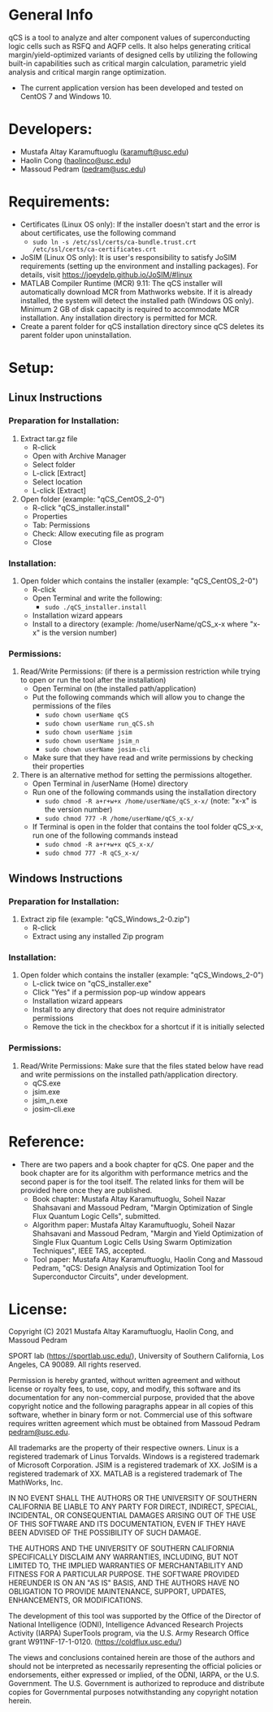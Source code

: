 # General Info
qCS is a tool to analyze and alter component values of superconducting logic cells such as RSFQ and AQFP cells. It also helps generating critical margin/yield-optimized variants of designed cells by utilizing the following built-in capabilities such as critical margin calculation, parametric yield analysis and critical margin range optimization.

- The current application version has been developed and tested on CentOS 7 and Windows 10.

# Developers:
- Mustafa Altay Karamuftuoglu (<karamuft@usc.edu>)
- Haolin Cong (<haolinco@usc.edu>)
- Massoud Pedram (<pedram@usc.edu>)

# Requirements:
- Certificates (Linux OS only): If the installer doesn't start and the error is about certificates, use the following command
	* `sudo ln -s /etc/ssl/certs/ca-bundle.trust.crt /etc/ssl/certs/ca-certificates.crt`
- JoSIM (Linux OS only): It is user's responsibility to satisfy JoSIM requirements (setting up the environment and installing packages). For details, visit https://joeydelp.github.io/JoSIM/#linux
- MATLAB Compiler Runtime (MCR) 9.11: The qCS installer will automatically download MCR from Mathworks website. If it is already installed, the system will detect the installed path (Windows OS only). Minimum 2 GB of disk capacity is required to accommodate MCR installation. Any installation directory is permitted for MCR.
- Create a parent folder for qCS installation directory since qCS deletes its parent folder upon uninstallation.

# Setup:
## Linux Instructions
### Preparation for Installation:
1. Extract tar.gz file
	* R-click
	* Open with Archive Manager
	* Select folder
	* L-click [Extract]
	* Select location
	* L-click [Extract]
2. Open folder (example: "qCS_CentOS_2-0")
	* R-click "qCS_installer.install"
	* Properties
	* Tab: Permissions
	* Check: Allow executing file as program
	* Close

### Installation:
1. Open folder which contains the installer (example: "qCS_CentOS_2-0")
	* R-click
	* Open Terminal and write the following:
		* `sudo ./qCS_installer.install`
	* Installation wizard appears
	* Install to a directory (example: /home/userName/qCS_x-x where "x-x" is the version number)

### Permissions:
1. Read/Write Permissions: (if there is a permission restriction while trying to open or run the tool after the installation)
	* Open Terminal on (the installed path/application)
	* Put the following commands which will allow you to change the permissions of the files
		* `sudo chown userName qCS`
		* `sudo chown userName run_qCS.sh`
		* `sudo chown userName jsim`
		* `sudo chown userName jsim_n`
		* `sudo chown userName josim-cli`
	* Make sure that they have read and write permissions by checking their properties
2. There is an alternative method for setting the permissions altogether.
	* Open Terminal in /userName (Home) directory
	* Run one of the following commands using the installation directory
		* `sudo chmod -R a+r+w+x /home/userName/qCS_x-x/` (note: "x-x" is the version number)
		* `sudo chmod 777 -R /home/userName/qCS_x-x/`
	* If Terminal is open in the folder that contains the tool folder qCS_x-x, run one of the following commands instead
		* `sudo chmod -R a+r+w+x qCS_x-x/`
		* `sudo chmod 777 -R qCS_x-x/`

## Windows Instructions
### Preparation for Installation:
1. Extract zip file (example: "qCS_Windows_2-0.zip")
	* R-click
	* Extract using any installed Zip program

### Installation:
1. Open folder which contains the installer (example: "qCS_Windows_2-0")
	* L-click twice on "qCS_installer.exe"
	* Click "Yes" if a permission pop-up window appears
	* Installation wizard appears
	* Install to any directory that does not require administrator permissions
	* Remove the tick in the checkbox for a shortcut if it is initially selected

### Permissions:
1. Read/Write Permissions: Make sure that the files stated below have read and write permissions on the installed path/application directory.
	* qCS.exe
	* jsim.exe
	* jsim_n.exe
	* josim-cli.exe

# Reference:
- There are two papers and a book chapter for qCS. One paper and the book chapter are for its algorithm with performance metrics and the second paper is for the tool itself. The related links for them will be provided here once they are published.
	- Book chapter: Mustafa Altay Karamuftuoglu, Soheil Nazar Shahsavani and Massoud Pedram, "Margin Optimization of Single Flux Quantum Logic Cells", submitted.
	- Algorithm paper: Mustafa Altay Karamuftuoglu, Soheil Nazar Shahsavani and Massoud Pedram, "Margin and Yield Optimization of Single Flux Quantum Logic Cells Using Swarm Optimization Techniques", IEEE TAS, accepted.
	- Tool paper: Mustafa Altay Karamuftuoglu, Haolin Cong and Massoud Pedram, "qCS: Design Analysis and Optimization Tool for Superconductor Circuits", under development.

# License:
Copyright (C) 2021 Mustafa Altay Karamuftuoglu, Haolin Cong, and Massoud Pedram

SPORT lab (https://sportlab.usc.edu/), University of Southern California, Los Angeles, CA 90089. All rights reserved.

Permission is hereby granted, without written agreement and without license or royalty fees, to use, copy, and modify, this software and its documentation for any non-commercial purpose, provided that the above copyright notice and the following paragraphs appear in all copies of this software, whether in binary form or not. Commercial use of this software requires written agreement which must be obtained from Massoud Pedram <pedram@usc.edu>.

All trademarks are the property of their respective owners.
Linux is a registered trademark of Linus Torvalds.
Windows is a registered trademark of Microsoft Corporation.
JSIM is a registered trademark of XX.
JoSIM is a registered trademark of XX.
MATLAB is a registered trademark of The MathWorks, Inc.

IN NO EVENT SHALL THE AUTHORS OR THE UNIVERSITY OF SOUTHERN CALIFORNIA BE LIABLE TO ANY PARTY FOR DIRECT, INDIRECT, SPECIAL, INCIDENTAL, OR CONSEQUENTIAL DAMAGES ARISING OUT OF THE USE OF THIS SOFTWARE AND ITS DOCUMENTATION, EVEN IF THEY HAVE BEEN ADVISED OF THE POSSIBILITY OF SUCH DAMAGE.

THE AUTHORS AND THE UNIVERSITY OF SOUTHERN CALIFORNIA SPECIFICALLY DISCLAIM ANY WARRANTIES, INCLUDING, BUT NOT LIMITED TO, THE IMPLIED WARRANTIES OF MERCHANTABILITY AND FITNESS FOR A PARTICULAR PURPOSE. THE SOFTWARE PROVIDED HEREUNDER IS ON AN "AS IS" BASIS, AND THE AUTHORS HAVE NO OBLIGATION TO PROVIDE MAINTENANCE, SUPPORT, UPDATES, ENHANCEMENTS, OR MODIFICATIONS.

The development of this tool was supported by the Office of the Director of National Intelligence (ODNI), Intelligence Advanced Research Projects Activity (IARPA) SuperTools program, via the U.S. Army Research Office grant W911NF-17-1-0120. (https://coldflux.usc.edu/)

The views and conclusions contained herein are those of the authors and should not be interpreted as necessarily representing the official policies or endorsements, either expressed or implied, of the ODNI, IARPA, or the U.S. Government. The U.S. Government is authorized to reproduce and distribute copies for Governmental purposes notwithstanding any copyright notation herein.
